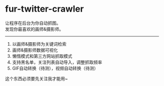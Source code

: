 # fur-twitter-crawler
让程序在后台为你自动抓图。  
发现你最喜欢的画师&摄影师。  

-----------------------------------------
1. 以画师&摄影师为关键词检索  
2. 画师&摄影师数据可视化  
3. 懒惰模式和第三方网站抓取模式
4. 支持黑名单，关注列表自动导入，调整抓取频率
5. GIF自动转换（待测），视频自动转换（待测）  
  
这个东西必须要先关注我才能用~
